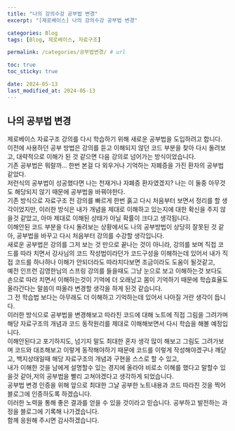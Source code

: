 ```yaml
---
title: "나의 강의수강 공부법 변경"
excerpt: "[제로베이스] 나의 강의수강 공부법 변경"

categories: Blog
tags: [Blog, 제로베이스, 자료구조]

permalink: /categories/공부법변경/ # url

toc: true
toc_sticky: true

date: 2024-05-13
last_modified_at: 2024-05-13
---
```


## 나의 공부법 변경
제로베이스 자료구조 강의를 다시 학습하기 위해 새로운 공부법을 도입하려고 합니다.<br>
이전에 사용하던 공부 방법은 강의를 듣고 이해되지 않던 코드 부분을 찾아 다시 돌려보고, 대략적으로 이해가 된 것 같으면 다음 강의로 넘어가는 방식이었습니다. <br>
기존 공부법은 뭐랄까... 한번 본걸 다 외우거나 기억하는 자폐증을 가진 환자의 공부법 같았다.<br>
저런식의 공부법이 성공했다면 나는 천재거나 자폐증 환자였겠지? 나는 이 둘중 아무것도 해당되지 않기 때문에 공부법을 바꿔야한다.<br>
기존 방식으로 자료구조 전 강의를 빠르게 한번 훍고 다시 처음부터 보면서 정리를 할 생각이었지만, 이러한 방식은 내가 개념을 제대로 이해하고 있는지에 대한 확신을 주지 않을것 같았고, 아마 제대로 이해된 상태가 아닐 확률이 크다고 생각됩니다.<br>
이해안된 코드 부분을 다시 돌려보는 상황에서도 나의 공부방법이 상당히 잘못된 것 같아, 공부법을 바꾸고 다시 처음부터 강의를 수강할 생각입니다. <br>
새로운 공부법은 강의를 그저 보는 것 만으로 끝나는 것이 아니라, 강의를 보며 직접 코드를 따라 치면서 강사님의 코드 작성법이라던가 코드구성을 이해하는데 있어서 내가 직접 코드를 하나하나 이해가 안되더라도 따라치다보면 조금이라도 도움이 될것같고, <br>
예전 인프런 김영한님의 스프링 강의를 들을때도 그냥 눈으로 보고 이해하는것 보다도 손으로 따라 치면서 이해하는것이 기억에 더 오래남고 몸이 기억하기 때문에 학습효율도 올라간다는 말씀이 떠올라 변경할 생각을 하게 된것 같습니다. <br>
그 전 학습법 보다는 아무래도 더 이해하고 기억하는데 있어서 나아질 거란 생각이 듭니다.<br>
이러한 방식으로 공부법을 변경해보고 따라친 코드에 대해 노트에 직접 그림을 그려가며 해당 자료구조의 개념과 코드 동작원리를 제대로 이해해보면서 다시 학습을 해볼 예정입니다. <br>
이해안된다고 포기하지도, 넘기지 말도 최대한 혼자 생각 많이 해보고 그림도 그려가보며 코드와 대조해보고 이렇게 동작해야하기 때문에 코드를 이렇게 작성해야겠구나 깨닫고, 백지상태일때 해당 자료구조의 개념과 구현을 스스로 할 수 있고,<br> 
내가 이해한 것을 남에게 설명할수 있는 경지에 올라야 비로소 이해를 했다고 말할수 있을것 같아,저의 공부법을 빨리 고쳐야겠다고 생각하게 되었습니다. <br>
공부법 변경 인증을 위해 앞으로 최대한 그날 공부한 노트내용과 코드 따라친 것을 찍어 블로그에 인증하도록 하겠습니다. <br>
이러한 노력을 통해 좋은 결과를 얻을 수 있을 것이라고 믿습니다. 공부하고 발전하는 과정을 블로그에 기록해 나가겠습니다. <br>
함께 응원해 주시면 감사하겠습니다.<br>